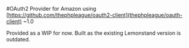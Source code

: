 #OAuth2 Provider for Amazon using [https://github.com/thephpleague/oauth2-client](thephpleague/oauth-client) ~1.0

Provided as a WIP for now. Built as the existing Lemonstand version is outdated.
